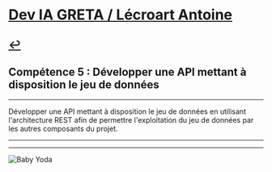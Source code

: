 
# [Dev IA GRETA / Lécroart Antoine](https://github.com/Dev-IA-2024/antoine.lecroart)

[↩️](..)
---

## Compétence 5 : Développer une API mettant à disposition le jeu de données

---

Développer une API mettant à disposition le jeu de données en utilisant l'architecture REST afin de permettre l'exploitation du jeu de données par les autres composants du projet.

---
---
![Baby Yoda](https://images3.alphacoders.com/110/1108129.jpg)
